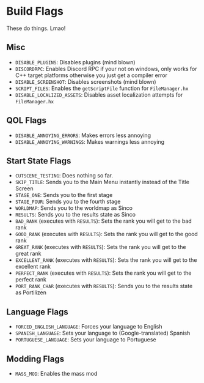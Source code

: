 # Build Flags
These do things. Lmao!

## Misc
- `DISABLE_PLUGINS`: Disables plugins (mind blown)
- `DISCORDRPC`: Enables Discord RPC if your not on windows, only works for C++ target platforms otherwise you just get a compiler error
- `DISABLE_SCREENSHOT`: Disables screenshots (mind blown)
- `SCRIPT_FILES`: Enables the `getScriptFile` function for `FileManager.hx`
- `DISABLE_LOCALIZED_ASSETS`: Disables asset localization attempts for `FileManager.hx`

## QOL Flags
- `DISABLE_ANNOYING_ERRORS`: Makes errors less annoying
- `DISABLE_ANNOYING_WARNINGS`: Makes warnings less annoying

## Start State Flags
- `CUTSCENE_TESTING`: Does nothing so far.
- `SKIP_TITLE`: Sends you to the Main Menu instantly instead of the Title Screen
- `STAGE_ONE`: Sends you to the first stage
- `STAGE_FOUR`: Sends you to the fourth stage
- `WORLDMAP`: Sends you to the worldmap as Sinco
- `RESULTS`: Sends you to the results state as Sinco
- `BAD_RANK` (executes with `RESULTS`): Sets the rank you will get to the bad rank
- `GOOD_RANK` (executes with `RESULTS`): Sets the rank you will get to the good rank
- `GREAT_RANK` (executes with `RESULTS`): Sets the rank you will get to the great rank
- `EXCELLENT_RANK` (executes with `RESULTS`): Sets the rank you will get to the excellent rank
- `PERFECT_RANK` (executes with `RESULTS`): Sets the rank you will get to the perfect rank
- `PORT_RANK_CHAR` (executes with `RESULTS`): Sends you to the results state as Portilizen

## Language Flags
- `FORCED_ENGLISH_LANGUAGE`: Forces your language to English
- `SPANISH_LANGUAGE`: Sets your language to (Google-translated) Spanish
- `PORTUGUESE_LANGUAGE`: Sets your language to Portuguese

## Modding Flags
- `MASS_MOD`: Enables the mass mod